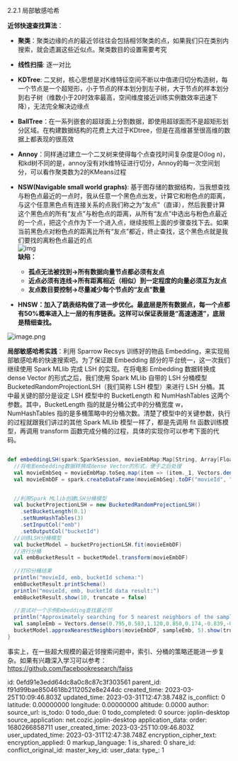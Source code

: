 2.2.1 局部敏感哈希

**近邻快速查找算法**：

* **聚类**：聚类边缘的点的最近邻往往会包括相邻聚类的点，如果我们只在类别内搜索，就会遗漏这些近似点。聚类数目的设置需要考究

* **线性扫描**: 逐一对比
* **KDTree**: 二叉树，核心思想是对K维特征空间不断以中值递归切分构造树，每一个节点是一个超矩形，小于节点的样本划分到左子树，大于节点的样本划分到右子树（维数小于20时效率最高，空间维度接近训练实例数效率迅速下降），无法完全解决边缘点
* **BallTree**：在一系列嵌套的超球面上分割数据，即使用超球面而不是超矩形划分区域。在构建数据结构的花费上大过于KDtree，但是在高维甚至很高维的数据上都表现的很高效
* **Annoy**：同样通过建立一个二叉树来使得每个点查找时间复杂度是O(log n)，和kd树不同的是，annoy没有对k维特征进行切分，Annoy的每一次空间划分，可以看作聚类数为2的KMeans过程
* **NSW(Navigable small world graphs)**: 基于图存储的数据结构，当我想查找与粉色点最近的一点时，我从任意一个黑色点出发，计算它和粉色点的距离，与这个任意黑色点有连接关系的点我们称之为“友点”（直译），然后我要计算这个黑色点的所有“友点”与粉色点的距离，从所有“友点”中选出与粉色点最近的一个点，把这个点作为下一个进入点，继续按照上面的步骤查找下去。如果当前黑色点对粉色点的距离比所有“友点”都近，终止查找，这个黑色点就是我们要找的离粉色点最近的点  
  ​![img](https://pic3.zhimg.com/80/v2-9d6e14f291018de4c4ae6a25e38497e2_1440w.jpg)  
  **缺陷：**

  * **孤点无法被找到->所有数据向量节点都必须有友点**
  * **近点必须有连线->所有距离相近（相似）到一定程度的向量必须互为友点**
  * **友点数目要控制->尽量减少每个节点的“友点”数量**
* **HNSW：加入了跳表结构做了进一步优化。最底层是所有数据点，每一个点都有50%概率进入上一层的有序链表。这样可以保证表层是“高速通道”，底层是精细查找。**

![image.png](:/bf84902423cb4397ad76b2b734be892e)

**局部敏感哈希实践**：利用 Sparrow Recsys 训练好的物品 Embedding，来实现局部敏感哈希的快速搜索吧。为了保证跟 Embedding 部分的平台统一，这一次我们继续使用 Spark MLlib 完成 LSH 的实现。在将电影 Embedding 数据转换成 dense Vector 的形式之后，我们使用 Spark MLlib 自带的 LSH 分桶模型 BucketedRandomProjectionLSH（我们简称 LSH 模型）来进行 LSH 分桶。其中最关键的部分是设定 LSH 模型中的 BucketLength 和 NumHashTables 这两个参数。其中，BucketLength 指的就是分桶公式中的分桶宽度 w，NumHashTables 指的是多桶策略中的分桶次数。清楚了模型中的关键参数，执行的过程就跟我们讲过的其他 Spark MLlib 模型一样了，都是先调用 fit 函数训练模型，再调用 transform 函数完成分桶的过程，具体的实现你可以参考下面的代码。

```scala

def embeddingLSH(spark:SparkSession, movieEmbMap:Map[String, Array[Float]]): Unit ={
  //将电影embedding数据转换成dense Vector的形式，便于之后处理
  val movieEmbSeq = movieEmbMap.toSeq.map(item => (item._1, Vectors.dense(item._2.map(f => f.toDouble))))
  val movieEmbDF = spark.createDataFrame(movieEmbSeq).toDF("movieId", "emb")


  //利用Spark MLlib创建LSH分桶模型
  val bucketProjectionLSH = new BucketedRandomProjectionLSH()
    .setBucketLength(0.1)
    .setNumHashTables(3)
    .setInputCol("emb")
    .setOutputCol("bucketId")
  //训练LSH分桶模型
  val bucketModel = bucketProjectionLSH.fit(movieEmbDF)
  //进行分桶
  val embBucketResult = bucketModel.transform(movieEmbDF)
  
  //打印分桶结果
  println("movieId, emb, bucketId schema:")
  embBucketResult.printSchema()
  println("movieId, emb, bucketId data result:")
  embBucketResult.show(10, truncate = false)
  
  //尝试对一个示例Embedding查找最近邻
  println("Approximately searching for 5 nearest neighbors of the sample embedding:")
  val sampleEmb = Vectors.dense(0.795,0.583,1.120,0.850,0.174,-0.839,-0.0633,0.249,0.673,-0.237)
  bucketModel.approxNearestNeighbors(movieEmbDF, sampleEmb, 5).show(truncate = false)
}
```

事实上，在一些超大规模的最近邻搜索问题中，索引、分桶的策略还能进一步复杂。如果有兴趣深入学习可以参考： https://github.com/facebookresearch/faiss


id: 0efd91e3edd64dc8a0c8c87c3f303561
parent_id: f91d99bae8504618b2112052e8e244dc
created_time: 2023-03-25T10:09:46.803Z
updated_time: 2023-03-31T12:47:38.748Z
is_conflict: 0
latitude: 0.00000000
longitude: 0.00000000
altitude: 0.0000
author: 
source_url: 
is_todo: 0
todo_due: 0
todo_completed: 0
source: joplin-desktop
source_application: net.cozic.joplin-desktop
application_data: 
order: 1680266858711
user_created_time: 2023-03-25T10:09:46.803Z
user_updated_time: 2023-03-31T12:47:38.748Z
encryption_cipher_text: 
encryption_applied: 0
markup_language: 1
is_shared: 0
share_id: 
conflict_original_id: 
master_key_id: 
user_data: 
type_: 1
